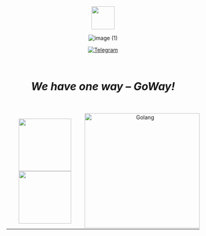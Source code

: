 <div align="center">
  <br>
  <br>
  <br>
  <br>
  <br>
  <a href="https://t.me/mrdjeb">
    <img width="60" height="60" src="https://github.com/MrDjeb/MrDjeb/assets/45202102/3278e398-e610-423e-9492-53c2f6d053d0"/>
  </a>

![image (1)](https://github.com/MrDjeb/MrDjeb/assets/45202102/6a1ce204-566f-4a1a-a80c-cd706adf704a)

[![Telegram](https://img.shields.io/badge/-Telegram-090909?style=for-the-badge&logo=telegram&logoColor=27A0D9)](https://t.me/mrdjeb)
  
  <br>
  <h1 align='center'><i>  We have one way – GoWay!</i></h1>
  <p>
  </p>
  <br>
  <br>

  
<img align="right"  width="300" alt="Golang" src="https://gophercises.com/img/gophercises_jumping.gif">

<a href="https://t.me/mrdjeb"><img height="137px" src="https://github-readme-stats.vercel.app/api?username=MrDjeb&hide_title=true&hide_border=true&show_icons=true&include_all_commits=true&count_private=true&line_height=21&text_color=000&icon_color=000&bg_color=0,ea6161,ffc64d,fffc4d,52fa5a&theme=graywhite" />
<img height="137px" src="https://github-readme-stats.vercel.app/api/top-langs/?username=MrDjeb&hide=html&hide_title=true&hide_border=true&layout=compact&langs_count=6&exclude_repo=comp426,Redventures-Movie-Quotes&text_color=000&icon_color=fff&bg_color=0,52fa5a,4dfcff,c64dff&theme=graywhite" /></a>


---

